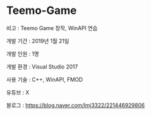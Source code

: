 # Teemo-Game

 
 
  
   비고 :
  Teemo Game 창작, WinAPI 연습


  
 
 
  
  개발
  기간 : 2019년
  1월
  21일


  
  개발
  인원 : 1명


  
  개발
  환경 : Visual Studio 2017


  
  사용
  기술 : C++, WinAPI, FMOD


  
 
 
 
 
  
  유튜브
  : 
  X


  
  블로그
  :
  https://blog.naver.com/lmj3322/221446929806


  
 

